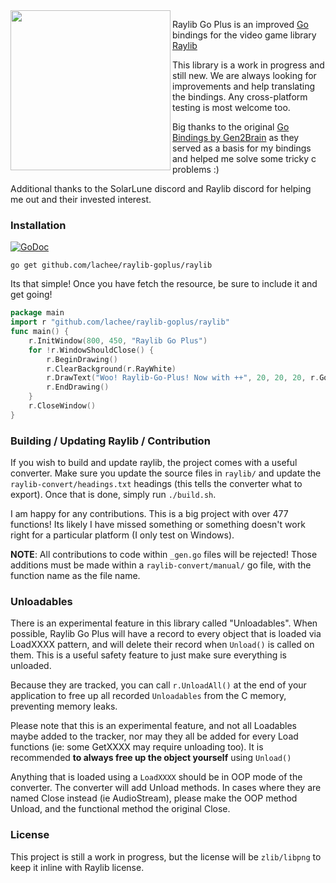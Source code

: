 
<img align="left" src="https://github.com/Lachee/raylib-goplus/raw/master/logo/raylib_goplus_256x256.png" width=256>

Raylib Go Plus is an improved [Go]([https://golang.org/](https://golang.org/)) bindings for the video game library [Raylib](https://raylib.com/)

This library is a work in progress and still new. We are always looking for improvements and help translating the bindings. Any cross-platform testing is most welcome too.

Big thanks to the original [Go Bindings by Gen2Brain](https://github.com/gen2brain/raylib-go) as they served as a basis for my bindings and helped me solve some tricky c problems :)

Additional thanks to the SolarLune discord and Raylib discord for helping me out and their invested interest.


### Installation
[![GoDoc](https://godoc.org/github.com/Lachee/raylib-goplus/raylib?status.svg)](https://godoc.org/github.com/Lachee/raylib-goplus/raylib)

`go get github.com/lachee/raylib-goplus/raylib`

Its that simple! Once you have fetch the resource, be sure to include it and get going!

```go
package main
import r "github.com/lachee/raylib-goplus/raylib"
func main() {
	r.InitWindow(800, 450, "Raylib Go Plus")
	for !r.WindowShouldClose() {
		r.BeginDrawing()
		r.ClearBackground(r.RayWhite)
		r.DrawText("Woo! Raylib-Go-Plus! Now with ++", 20, 20, 20, r.GopherBlue)
		r.EndDrawing()
	}
	r.CloseWindow()
}
```

### Building / Updating Raylib / Contribution
If you wish to build and update raylib, the project comes with a useful converter.
Make sure you update the source files in `raylib/` and update the `raylib-convert/headings.txt` headings (this tells the converter what to export). Once that is done, simply run `./build.sh`.

I am happy for any contributions. This is a big project with over 477 functions! Its likely I have missed something or something doesn't work right for a particular platform (I only test on Windows).

**NOTE**: All contributions to code within  `_gen.go` files will be rejected!
Those additions must be made within a `raylib-convert/manual/` go file, with the function name as the file name.

### Unloadables
There is an experimental feature in this library called "Unloadables". When possible, Raylib Go Plus will have a record to every object that is loaded via LoadXXXX pattern, and will delete their record when `Unload()` is called on them. This is a useful safety feature to just make sure everything is unloaded.

Because they are tracked, you can call `r.UnloadAll()` at the end of your application to free up all recorded `Unloadables` from the C memory, preventing memory leaks.

Please note that this is an experimental feature, and not all Loadables maybe added to the tracker, nor may they all be added for every Load functions (ie: some GetXXXX may require unloading too). It is recommended **to always free up the object yourself** using `Unload()`

Anything that is loaded using a `LoadXXXX` should be in OOP mode of the converter. The converter will add Unload methods. In cases where they are named Close instead (ie AudioStream), please make the OOP method Unload, and the functional method the original Close.

### License
This project is still a work in progress, but the license will be `zlib/libpng` to keep it inline with Raylib license.
